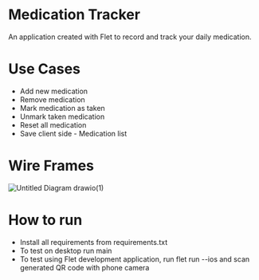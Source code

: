 # Medication Tracker
An application created with Flet to record and track your daily medication. 

# Use Cases
- Add new medication
- Remove medication
- Mark medication as taken
- Unmark taken medication
- Reset all medication
- Save client side - Medication list

# Wire Frames 
![Untitled Diagram drawio(1)](https://github.com/user-attachments/assets/2350abb8-25f8-4779-abb5-55b80d4c9a91)


# How to run
- Install all requirements from requirements.txt
- To test on desktop run main
- To test using Flet development application, run flet run --ios and scan generated QR code with phone camera

